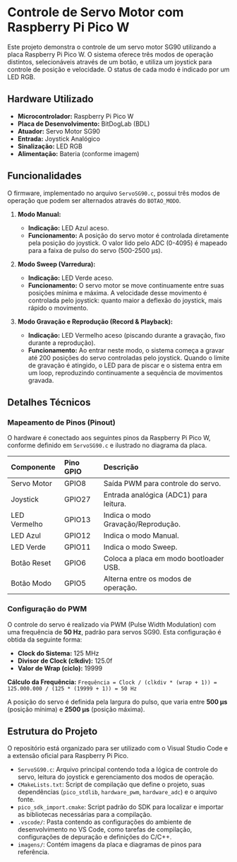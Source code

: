 # Controle de Servo Motor com Raspberry Pi Pico W

Este projeto demonstra o controle de um servo motor SG90 utilizando a placa Raspberry Pi Pico W. O sistema oferece três modos de operação distintos, selecionáveis através de um botão, e utiliza um joystick para controle de posição e velocidade. O status de cada modo é indicado por um LED RGB.

## Hardware Utilizado

- **Microcontrolador:** Raspberry Pi Pico W
- **Placa de Desenvolvimento:** BitDogLab (BDL)
- **Atuador:** Servo Motor SG90
- **Entrada:** Joystick Analógico
- **Sinalização:** LED RGB
- **Alimentação:** Bateria (conforme imagem)

## Funcionalidades

O firmware, implementado no arquivo `ServoSG90.c`, possui três modos de operação que podem ser alternados através do `BOTAO_MODO`.

1.  **Modo Manual:**
    - **Indicação:** LED Azul aceso.
    - **Funcionamento:** A posição do servo motor é controlada diretamente pela posição do joystick. O valor lido pelo ADC (0-4095) é mapeado para a faixa de pulso do servo (500-2500 µs).

2.  **Modo Sweep (Varredura):**
    - **Indicação:** LED Verde aceso.
    - **Funcionamento:** O servo motor se move continuamente entre suas posições mínima e máxima. A velocidade desse movimento é controlada pelo joystick: quanto maior a deflexão do joystick, mais rápido o movimento.

3.  **Modo Gravação e Reprodução (Record & Playback):**
    - **Indicação:** LED Vermelho aceso (piscando durante a gravação, fixo durante a reprodução).
    - **Funcionamento:** Ao entrar neste modo, o sistema começa a gravar até 200 posições do servo controladas pelo joystick. Quando o limite de gravação é atingido, o LED para de piscar e o sistema entra em um loop, reproduzindo continuamente a sequência de movimentos gravada.

## Detalhes Técnicos

### Mapeamento de Pinos (Pinout)

O hardware é conectado aos seguintes pinos da Raspberry Pi Pico W, conforme definido em `ServoSG90.c` e ilustrado no diagrama da placa.

| Componente      | Pino GPIO | Descrição                                    |
| :-------------- | :-------- | :------------------------------------------- |
| Servo Motor     | GPIO8     | Saída PWM para controle do servo.            |
| Joystick        | GPIO27    | Entrada analógica (ADC1) para leitura.       |
| LED Vermelho    | GPIO13    | Indica o modo Gravação/Reprodução.           |
| LED Azul        | GPIO12    | Indica o modo Manual.                        |
| LED Verde       | GPIO11    | Indica o modo Sweep.                         |
| Botão Reset     | GPIO6     | Coloca a placa em modo bootloader USB.       |
| Botão Modo      | GPIO5     | Alterna entre os modos de operação.          |

### Configuração do PWM

O controle do servo é realizado via PWM (Pulse Width Modulation) com uma frequência de **50 Hz**, padrão para servos SG90. Esta configuração é obtida da seguinte forma:

- **Clock do Sistema:** 125 MHz
- **Divisor de Clock (clkdiv):** 125.0f
- **Valor de Wrap (ciclo):** 19999

**Cálculo da Frequência:**
`Frequência = Clock / (clkdiv * (wrap + 1)) = 125.000.000 / (125 * (19999 + 1)) = 50 Hz`

A posição do servo é definida pela largura do pulso, que varia entre **500 µs** (posição mínima) e **2500 µs** (posição máxima).

## Estrutura do Projeto

O repositório está organizado para ser utilizado com o Visual Studio Code e a extensão oficial para Raspberry Pi Pico.

-   `ServoSG90.c`: Arquivo principal contendo toda a lógica de controle do servo, leitura do joystick e gerenciamento dos modos de operação.
-   `CMakeLists.txt`: Script de compilação que define o projeto, suas dependências (`pico_stdlib`, `hardware_pwm`, `hardware_adc`) e o arquivo fonte.
-   `pico_sdk_import.cmake`: Script padrão do SDK para localizar e importar as bibliotecas necessárias para a compilação.
-   `.vscode/`: Pasta contendo as configurações do ambiente de desenvolvimento no VS Code, como tarefas de compilação, configurações de depuração e definições do C/C++.
-   `imagens/`: Contém imagens da placa e diagramas de pinos para referência.
